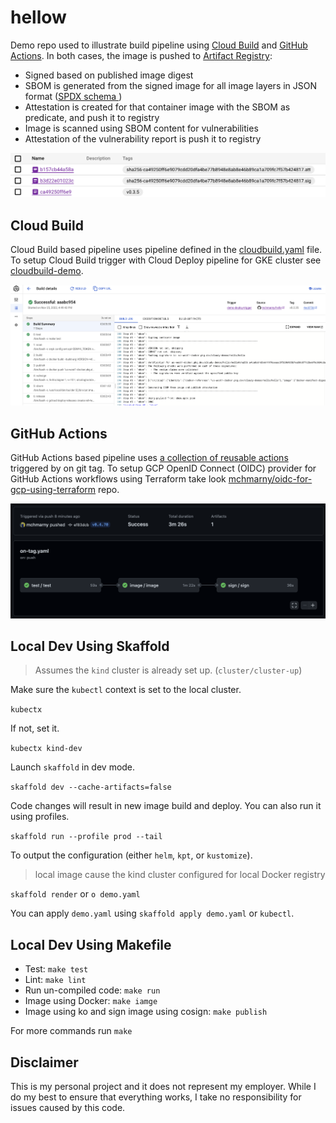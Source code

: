 # hellow

Demo repo used to illustrate build pipeline using [Cloud Build](https://cloud.google.com/build) and [GitHub Actions](https://github.com/features/actions). In both cases, the image is pushed to [Artifact Registry](https://cloud.google.com/artifact-registry):

* Signed based on published image digest
* SBOM is generated from the signed image for all image layers in JSON format ([SPDX schema ](https://github.com/spdx/spdx-spec/blob/v2.2/schemas/spdx-schema.json))
* Attestation is created for that container image with the SBOM as predicate, and push it to registry 
* Image is scanned using SBOM content for vulnerabilities
* Attestation of the vulnerability report is push it to registry 

![](images/reg.png)

## Cloud Build

Cloud Build based pipeline uses pipeline defined in the [cloudbuild.yaml](cloudbuild.yaml) file. To setup Cloud Build trigger with Cloud Deploy pipeline for GKE cluster see [cloudbuild-demo](https://github.com/mchmarny/cloudbuild-demo).

![](images/build.png)

## GitHub Actions

GitHub Actions based pipeline uses [a collection of reusable actions](.github/workflows/on-tag.yaml) triggered by on git tag. To setup GCP OpenID Connect (OIDC) provider for GitHub Actions workflows using Terraform take look [mchmarny/oidc-for-gcp-using-terraform](https://github.com/mchmarny/oidc-for-gcp-using-terraform) repo.

![](images/action.png)

## Local Dev Using Skaffold

> Assumes the `kind` cluster is already set up. (`cluster/cluster-up`)

Make sure the `kubectl` context is set to the local cluster.

`kubectx`

If not, set it.

`kubectx kind-dev`

Launch `skaffold` in dev mode.

`skaffold dev --cache-artifacts=false`

Code changes will result in new image build and deploy. You can also run it using profiles.

`skaffold run --profile prod --tail`

To output the configuration (either `helm`, `kpt`, or `kustomize`).

> local image cause the kind cluster configured for local Docker registry

`skaffold render` or `o demo.yaml`

You can apply `demo.yaml` using `skaffold apply demo.yaml` or `kubectl`.

## Local Dev Using Makefile 

* Test: `make test`
* Lint: `make lint`
* Run un-compiled code: `make run`
* Image using Docker: `make iamge`
* Image using ko and sign image using cosign: `make publish`

For more commands run `make`

## Disclaimer

This is my personal project and it does not represent my employer. While I do my best to ensure that everything works, I take no responsibility for issues caused by this code.